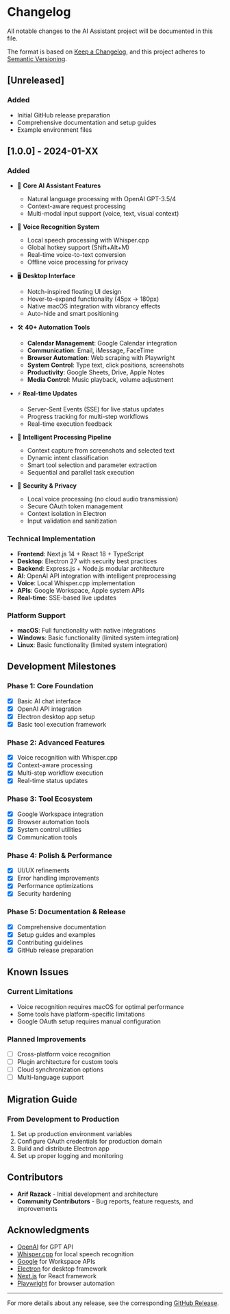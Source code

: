 # Changelog

All notable changes to the AI Assistant project will be documented in this file.

The format is based on [Keep a Changelog](https://keepachangelog.com/en/1.0.0/),
and this project adheres to [Semantic Versioning](https://semver.org/spec/v2.0.0.html).

## [Unreleased]

### Added
- Initial GitHub release preparation
- Comprehensive documentation and setup guides
- Example environment files

## [1.0.0] - 2024-01-XX

### Added
- 🤖 **Core AI Assistant Features**
  - Natural language processing with OpenAI GPT-3.5/4
  - Context-aware request processing
  - Multi-modal input support (voice, text, visual context)

- 🎤 **Voice Recognition System**
  - Local speech processing with Whisper.cpp
  - Global hotkey support (Shift+Alt+M)
  - Real-time voice-to-text conversion
  - Offline voice processing for privacy

- 🖥️ **Desktop Interface**
  - Notch-inspired floating UI design
  - Hover-to-expand functionality (45px → 180px)
  - Native macOS integration with vibrancy effects
  - Auto-hide and smart positioning

- 🛠️ **40+ Automation Tools**
  - **Calendar Management**: Google Calendar integration
  - **Communication**: Email, iMessage, FaceTime
  - **Browser Automation**: Web scraping with Playwright
  - **System Control**: Type text, click positions, screenshots
  - **Productivity**: Google Sheets, Drive, Apple Notes
  - **Media Control**: Music playback, volume adjustment

- ⚡ **Real-time Updates**
  - Server-Sent Events (SSE) for live status updates
  - Progress tracking for multi-step workflows
  - Real-time execution feedback

- 🧠 **Intelligent Processing Pipeline**
  - Context capture from screenshots and selected text
  - Dynamic intent classification
  - Smart tool selection and parameter extraction
  - Sequential and parallel task execution

- 🔐 **Security & Privacy**
  - Local voice processing (no cloud audio transmission)
  - Secure OAuth token management
  - Context isolation in Electron
  - Input validation and sanitization

### Technical Implementation

- **Frontend**: Next.js 14 + React 18 + TypeScript
- **Desktop**: Electron 27 with security best practices
- **Backend**: Express.js + Node.js modular architecture
- **AI**: OpenAI API integration with intelligent preprocessing
- **Voice**: Local Whisper.cpp implementation
- **APIs**: Google Workspace, Apple system APIs
- **Real-time**: SSE-based live updates

### Platform Support

- **macOS**: Full functionality with native integrations
- **Windows**: Basic functionality (limited system integration)
- **Linux**: Basic functionality (limited system integration)

## Development Milestones

### Phase 1: Core Foundation
- [x] Basic AI chat interface
- [x] OpenAI API integration
- [x] Electron desktop app setup
- [x] Basic tool execution framework

### Phase 2: Advanced Features
- [x] Voice recognition with Whisper.cpp
- [x] Context-aware processing
- [x] Multi-step workflow execution
- [x] Real-time status updates

### Phase 3: Tool Ecosystem
- [x] Google Workspace integration
- [x] Browser automation tools
- [x] System control utilities
- [x] Communication tools

### Phase 4: Polish & Performance
- [x] UI/UX refinements
- [x] Error handling improvements
- [x] Performance optimizations
- [x] Security hardening

### Phase 5: Documentation & Release
- [x] Comprehensive documentation
- [x] Setup guides and examples
- [x] Contributing guidelines
- [x] GitHub release preparation

## Known Issues

### Current Limitations
- Voice recognition requires macOS for optimal performance
- Some tools have platform-specific limitations
- Google OAuth setup requires manual configuration

### Planned Improvements
- [ ] Cross-platform voice recognition
- [ ] Plugin architecture for custom tools
- [ ] Cloud synchronization options
- [ ] Multi-language support

## Migration Guide

### From Development to Production
1. Set up production environment variables
2. Configure OAuth credentials for production domain
3. Build and distribute Electron app
4. Set up proper logging and monitoring

## Contributors

- **Arif Razack** - Initial development and architecture
- **Community Contributors** - Bug reports, feature requests, and improvements

## Acknowledgments

- [OpenAI](https://openai.com/) for GPT API
- [Whisper.cpp](https://github.com/ggerganov/whisper.cpp) for local speech recognition
- [Google](https://developers.google.com/) for Workspace APIs
- [Electron](https://www.electronjs.org/) for desktop framework
- [Next.js](https://nextjs.org/) for React framework
- [Playwright](https://playwright.dev/) for browser automation

---

For more details about any release, see the corresponding [GitHub Release](https://github.com/arifrazack/ai-assistant/releases).
